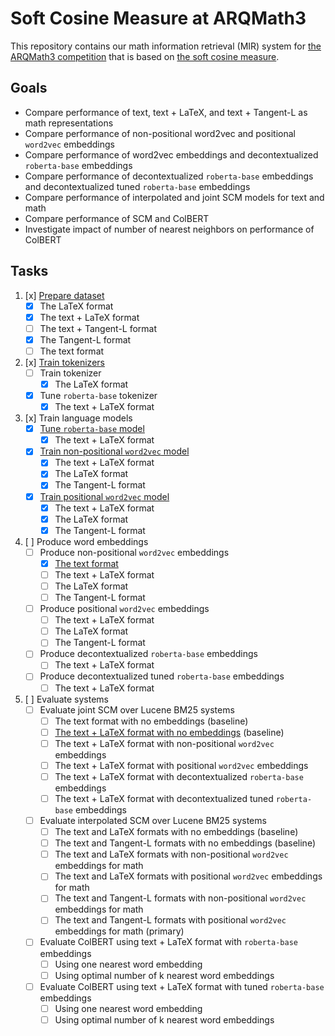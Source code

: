 # Soft Cosine Measure at ARQMath3

This repository contains our math information retrieval (MIR) system for
[the ARQMath3 competition][1] that is based on [the soft cosine measure][2].

 [1]: https://www.cs.rit.edu/~dprl/ARQMath/
 [2]: https://radimrehurek.com/gensim/auto_examples/tutorials/run_scm.html

## Goals

- Compare performance of text, text + LaTeX, and text + Tangent-L as math representations
- Compare performance of non-positional word2vec and positional `word2vec` embeddings
- Compare performance of word2vec embeddings and decontextualized `roberta-base` embeddings
- Compare performance of decontextualized `roberta-base` embeddings and decontextualized tuned `roberta-base` embeddings
- Compare performance of interpolated and joint SCM models for text and math
- Compare performance of SCM and ColBERT
- Investigate impact of number of nearest neighbors on performance of ColBERT

## Tasks

1. [x] [Prepare dataset][3]
    - [x] The LaTeX format
    - [x] The text + LaTeX format
    - [ ] The text + Tangent-L format
    - [x] The Tangent-L format
    - [ ] The text format
2. [x] [Train tokenizers][6]
    - [ ] Train tokenizer
        - [x] The LaTeX format
    - [x] Tune `roberta-base` tokenizer
        - [x] The text + LaTeX format
3. [x] Train language models
    - [x] [Tune `roberta-base` model][7]
        - [x] The text + LaTeX format
    - [x] [Train non-positional `word2vec` model][8]
        - [x] The text + LaTeX format
        - [x] The LaTeX format
        - [x] The Tangent-L format
    - [x] [Train positional `word2vec` model][8]
        - [x] The text + LaTeX format
        - [x] The LaTeX format
        - [x] The Tangent-L format
4. [ ] Produce word embeddings
    - [ ] Produce non-positional `word2vec` embeddings
        - [x] [The text format][5]
        - [ ] The text + LaTeX format
        - [ ] The LaTeX format
        - [ ] The Tangent-L format
    - [ ] Produce positional `word2vec` embeddings
        - [ ] The text + LaTeX format
        - [ ] The LaTeX format
        - [ ] The Tangent-L format
    - [ ] Produce decontextualized `roberta-base` embeddings
        - [ ] The text + LaTeX format
    - [ ] Produce decontextualized tuned `roberta-base` embeddings
        - [ ] The text + LaTeX format
5. [ ] Evaluate systems
    - [ ] Evaluate joint SCM over Lucene BM25 systems
        - [ ] The text format with no embeddings (baseline)
        - [ ] [The text + LaTeX format with no embeddings][4] (baseline)
        - [ ] The text + LaTeX format with non-positional `word2vec` embeddings
        - [ ] The text + LaTeX format with positional `word2vec` embeddings
        - [ ] The text + LaTeX format with decontextualized `roberta-base` embeddings
        - [ ] The text + LaTeX format with decontextualized tuned `roberta-base` embeddings
    - [ ] Evaluate interpolated SCM over Lucene BM25 systems
        - [ ] The text and LaTeX formats with no embeddings (baseline)
        - [ ] The text and Tangent-L formats with no embeddings (baseline)
        - [ ] The text and LaTeX formats with non-positional `word2vec` embeddings for math
        - [ ] The text and LaTeX formats with positional `word2vec` embeddings for math
        - [ ] The text and Tangent-L formats with non-positional `word2vec` embeddings for math
        - [ ] The text and Tangent-L formats with positional `word2vec` embeddings for math (primary)
    - [ ] Evaluate ColBERT using text + LaTeX format with `roberta-base` embeddings
        - [ ] Using one nearest word embedding
        - [ ] Using optimal number of k nearest word embeddings
    - [ ] Evaluate ColBERT using text + LaTeX format with tuned `roberta-base` embeddings
        - [ ] Using one nearest word embedding
        - [ ] Using optimal number of k nearest word embeddings

 [3]: 01-prepare-dataset.ipynb
 [4]: https://colab.research.google.com/drive/1sc-JuE5SuU-vDZhqwWwPmFlxmEjReEN3
 [5]: https://fasttext.cc/docs/en/crawl-vectors.html
 [6]: 02-train-tokenizers.ipynb
 [7]: 03-finetune-roberta.ipynb
 [8]: 04-train-word2vec.ipynb
